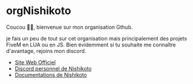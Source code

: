 # orgNishikoto


Coucou 👋🏼, bienvenue sur mon organisation Gthub.

je fais un peu de tout sur cet organisation mais principalement des projets FiveM en LUA ou en JS. Bien évidemment si tu souhaite me connaître d'avantage, rejoins mon discord.

- [Site Web Officiel](www.nishikoto.fr)
- [Discord personnel de Nishikoto](discord.nishikoto.fr)
- [Documentations de Nishikoto](docs.nishikoto.fr)
